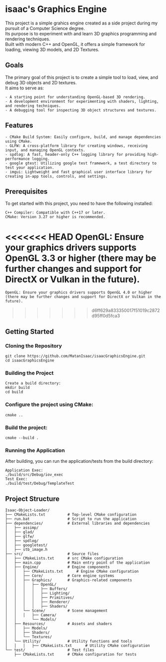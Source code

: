 # isaac's Graphics Engine

This project is a simple grahics engine created as a side project during my pursuit of a Computer Science degree.                            
Its purpose is to experiment with and learn 3D graphics programming and rendering techniques.                               
Built with modern C++ and OpenGL, it offers a simple framework for loading, viewing 3D models, and 2D Textures.

## Goals

The primary goal of this project is to create a simple tool to load, view, and debug 3D objects and 2D textures.    
It aims to serve as:

    - A starting point for understanding OpenGL-based 3D rendering.
    - A development environment for experimenting with shaders, lighting, and rendering techniques.
    - A debugging tool for inspecting 3D object structures and textures.

## Features

    - CMake Build System: Easily configure, build, and manage dependencies using CMake.
    - GLFW: A cross-platform library for creating windows, receiving input, and managing OpenGL contexts.
    - spdlog: A fast, header-only C++ logging library for providing high-performance logging.
    - google gtest: Utilizing google test framework, a test directory to test your application.
    - imgui: Lightweight and fast graphical user interface library for creating in-app tools, controls, and settings.

## Prerequisites

To get started with this project, you need to have the following installed:

    C++ Compiler: Compatible with C++17 or later.
    CMake: Version 3.27 or higher is recommended.
<<<<<<< HEAD
    OpenGL: Ensure your graphics drivers supports OpenGL 3.3 or higher (there may be further changes and support for DirectX or Vulkan in the future). 
=======
    OpenGL: Ensure your graphics drivers supports OpenGL 4.0 or higher (there may be further changes and support for DirectX or Vulkan in the future). 
>>>>>>> d6ff629a833350017f51019c2872d95ff0d5fca3

## Getting Started
### Cloning the Repository

    git clone https://github.com/MatanIsaac/isaacGraphicsEngine.git
    cd isaacGraphicsEngine
    
### Building the Project

    Create a build directory:
    mkdir build
    cd build

### Configure the project using CMake:

    cmake ..

### Build the project:

    cmake --build .

### Running the Application

After building, you can run the application/tests from the build directory:

    Application Exec:
    ./build/src/Debug/iov_exec
    Test Exec:
    ./build/test/Debug/TemplateTest

## Project Structure

    Isaac-Object-Loader/
    ├── CMakeLists.txt          # Top-level CMake configuration
    ├── run.bat                 # Script to run the application
    ├── dependencies/           # External libraries and dependencies
    │   ├── assimp/
    │   ├── glad/
    │   ├── glfw/
    │   ├── spdlog/
    │   ├── googletest/
    │   ├── stb_image.h
    ├── src/                    # Source files
    │   ├── CMakeLists.txt      # src CMake configuration
    │   ├── main.cpp            # Main entry point of the application
    │   ├── Engine/             # Engine components
    │   │   ├── CMakeLists.txt      # Engine CMake configuration
    │   │   ├── Core/           # Core engine systems
    │   │   ├── Graphics/       # Graphics-related components
    │   │   │   ├── OpenGL/
    │   │   │   │   ├── Buffers/
    │   │   │   │   ├── Lighting/
    │   │   │   │   ├── Primitives/
    │   │   │   │   ├── Renderer/
    │   │   │   │   ├── Shaders/
    │   │   └── Scene/          # Scene management
    │   │   │   ├── Camera/
    │   │       └── Models/
    │   ├── Resources/          # Assets and shaders
    │   │   ├── Models/
    │   │   ├── Shaders/
    │   │   └── Textures/
    │   └── Utility/            # Utility functions and tools
    │   │   │   ├── CMakeLists.txt      # Utility CMake configuration
    └── test/                   # Test files
        ├── CMakeLists.txt      # CMake configuration for tests


